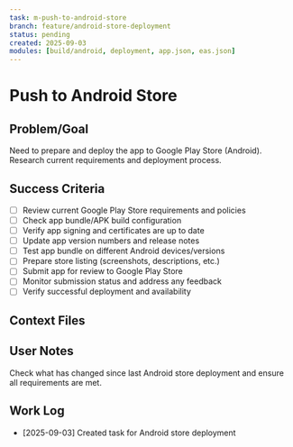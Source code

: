 ```yaml
---
task: m-push-to-android-store
branch: feature/android-store-deployment
status: pending
created: 2025-09-03
modules: [build/android, deployment, app.json, eas.json]
---
```


# Push to Android Store

## Problem/Goal

Need to prepare and deploy the app to Google Play Store (Android). Research current requirements and deployment process.

## Success Criteria

- [ ] Review current Google Play Store requirements and policies
- [ ] Check app bundle/APK build configuration
- [ ] Verify app signing and certificates are up to date
- [ ] Update app version numbers and release notes
- [ ] Test app bundle on different Android devices/versions
- [ ] Prepare store listing (screenshots, descriptions, etc.)
- [ ] Submit app for review to Google Play Store
- [ ] Monitor submission status and address any feedback
- [ ] Verify successful deployment and availability

## Context Files

<!-- Added by context-gathering agent or manually -->

## User Notes

Check what has changed since last Android store deployment and ensure all requirements are met.

## Work Log

<!-- Updated as work progresses -->

- [2025-09-03] Created task for Android store deployment
